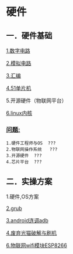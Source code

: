 # 硬件

## 一．硬件基础

[1.数字电路](digital/index.md)

[2.模拟电路](simulation/index.md)

[3.汇编](assembly/index.md)

[4.51单片机](51chip/index.md)

5.开源硬件（物联网平台）

[6.linux内核](linux-kernel/index.md)

### [问题:](question/index.md)

```
1.硬件工程师与OS	???
2.物联网操作系统	???
3.开源硬件  ???
4.芯片平台	???
```

## 二．实操方案

1.硬件,OS方案

[2.grub](plan/grub.md)

[3.android连调adb](plan/android-adb.md)

[4.废弃光猫破解与刷机](plan/light-cat.md)

[6.物联网wifi模块ESP8266](plan/wifi-ESP8266.md)





